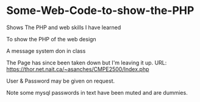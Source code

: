 # Some-Web-Code-to-show-the-PHP
Shows The PHP and web skills I have learned

To show the PHP of the web design

A message system don in class

The Page has since been taken down but I'm leaving it up.
URL: https://thor.net.nait.ca/~asanches/CMPE2500/Index.php

User & Password may be given on request.

Note some mysql passwords in text have been muted and are dummies.
